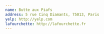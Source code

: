 ```yaml
---
name: Butte aux Piafs
address: 5 rue Cinq Diamants, 75013, Paris
yelp: http://yelp.com
lafourchette: http://lafourchette.fr
---
```


